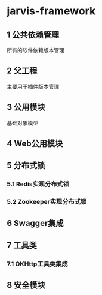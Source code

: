 # jarvis-framework
## 1 公共依赖管理 
所有的软件依赖版本管理
## 2 父工程
主要用于插件版本管理
## 3 公用模块
基础对象模型
## 4 Web公用模块
## 5 分布式锁
### 5.1 Redis实现分布式锁
### 5.2 Zookeeper实现分布式锁
## 6 Swagger集成
## 7 工具类
### 7.1 OKHttp工具类集成
## 8 安全模块